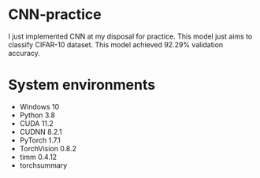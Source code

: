 # CNN-practice
I just implemented CNN at my disposal for practice.
This model just aims to classify CIFAR-10 dataset.
This model achieved 92.29% validation accuracy.


# System environments
* Windows 10
* Python 3.8
* CUDA 11.2
* CUDNN 8.2.1 
* PyTorch 1.7.1
* TorchVision 0.8.2
* timm 0.4.12
* torchsummary
